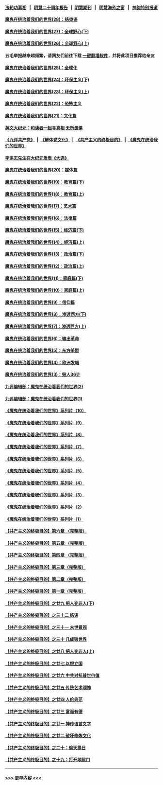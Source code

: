 #### [法轮功真相](https://github.com/gfw-breaker/truth/blob/master/README.md?t=0) &nbsp;&nbsp;|&nbsp;&nbsp; [明慧二十周年报告](https://github.com/gfw-breaker/mh-reports/blob/master/README.md?t=0) &nbsp;&nbsp;|&nbsp;&nbsp;[明慧期刊](https://github.com/gfw-breaker/mh-qikan) &nbsp;&nbsp;|&nbsp;&nbsp; [明慧海外之窗](https://github.com/gfw-breaker/mh-news/blob/master/README.md?t=0) &nbsp;&nbsp;|&nbsp;&nbsp; [神韵特别报道](https://github.com/gfw-breaker/mh-news/blob/master/shenyun.md?t=0)
#### [魔鬼在统治着我们的世界(28)：结束语](../pages/nsc422/n10936246.md?t=06201752) 
#### [魔鬼在统治着我们的世界(27)：全球野心(下)](../pages/nsc422/n10928319.md?t=06201752) 
#### [魔鬼在统治着我们的世界(26)：全球野心(上)](../pages/nsc422/n10900318.md?t=06201752) 
#### 五毛举报越来越频繁，请网友们前往下载 [一键翻墙软件](https://github.com/gfw-breaker/ssr-accounts)，并将此项目推荐给亲友
#### [魔鬼在统治着我们的世界(25)：全球化](../pages/nsc422/n10788205.md?t=06201752) 
#### [魔鬼在统治着我们的世界(24)：环保主义(下)](../pages/nsc422/n10695307.md?t=06201752) 
#### [魔鬼在统治着我们的世界(23)：环保主义(上)](../pages/nsc422/n10688613.md?t=06201752) 
#### [魔鬼在统治着我们的世界(22)：恐怖主义](../pages/nsc422/n10614727.md?t=06201752) 
#### [魔鬼在统治着我们的世界(21)：文化篇](../pages/nsc422/n10597706.md?t=06201752) 
#### [英文大纪元：和读者一起寻真相 无所畏惧](../pages/nsc422/n12542027.md?t=06201752) 
#### [《九评共产党》](https://github.com/begood0513/9ping.md/blob/master/README.md) &nbsp;|&nbsp; [《解体党文化》](../../../../jtdwh.md/blob/master/README.md)  &nbsp;|&nbsp; [《共产主义的终极目的》](../../../../gczydzjmd.md/blob/master/README.md) &nbsp;|&nbsp; [《魔鬼在统治我们的世界》](../../../../mgztzwmdsj.md/blob/master/README.md) 
#### [李洪志先生在大纪元发表《大选》](../pages/nsc422/n12534746.md?t=06201752) 
#### [魔鬼在统治着我们的世界(20)：媒体篇](../pages/nsc422/n10586579.md?t=06201752) 
#### [魔鬼在统治着我们的世界(19)：教育篇(下)](../pages/nsc422/n10564808.md?t=06201752) 
#### [魔鬼在统治着我们的世界(18)：教育篇(上)](../pages/nsc422/n10526970.md?t=06201752) 
#### [魔鬼在统治着我们的世界(17)：艺术篇](../pages/nsc422/n10499093.md?t=06201752) 
#### [魔鬼在统治着我们的世界(16)：法律篇](../pages/nsc422/n10485969.md?t=06201752) 
#### [魔鬼在统治着我们的世界(15)：经济篇(下)](../pages/nsc422/n10469975.md?t=06201752) 
#### [魔鬼在统治着我们的世界(14)：经济篇(上)](../pages/nsc422/n10457370.md?t=06201752) 
#### [魔鬼在统治着我们的世界(13)：政治篇(下)](../pages/nsc422/n10448270.md?t=06201752) 
#### [魔鬼在统治着我们的世界(12)：政治篇(上)](../pages/nsc422/n10444576.md?t=06201752) 
#### [魔鬼在统治着我们的世界(11)：家庭篇(下)](../pages/nsc422/n10440961.md?t=06201752) 
#### [魔鬼在统治着我们的世界(10)：家庭篇(上)](../pages/nsc422/n10435448.md?t=06201752) 
#### [魔鬼在统治着我们的世界(9)：信仰篇](../pages/nsc422/n10432159.md?t=06201752) 
#### [魔鬼在统治着我们的世界(8)：渗透西方(下)](../pages/nsc422/n10429603.md?t=06201752) 
#### [魔鬼在统治着我们的世界(7)：渗透西方(上)](../pages/nsc422/n10426013.md?t=06201752) 
#### [魔鬼在统治着我们的世界(6)：输出革命](../pages/nsc422/n10421536.md?t=06201752) 
#### [魔鬼在统治着我们的世界(5)：东方杀戮](../pages/nsc422/n10417707.md?t=06201752) 
#### [魔鬼在统治着我们的世界(4)：欧洲发端](../pages/nsc422/n10414890.md?t=06201752) 
#### [魔鬼在统治着我们的世界(3)：毁人36计](../pages/nsc422/n10411583.md?t=06201752) 
#### [九评编辑部：魔鬼在统治着我们的世界(2)](../pages/nsc422/n10410036.md?t=06201752) 
#### [九评编辑部：魔鬼在统治着我们的世界(1)](../pages/nsc422/n10406825.md?t=06201752) 
#### [《魔鬼在统治着我们的世界》系列片（10）](../pages/nsc422/n12292670.md?t=06201752) 
#### [《魔鬼在统治着我们的世界》系列片（9）](../pages/nsc422/n12290859.md?t=06201752) 
#### [《魔鬼在统治着我们的世界》系列片（8）](../pages/nsc422/n12287445.md?t=06201752) 
#### [《魔鬼在统治着我们的世界》系列片（7）](../pages/nsc422/n12283425.md?t=06201752) 
#### [《魔鬼在统治着我们的世界》系列片（6）](../pages/nsc422/n12282314.md?t=06201752) 
#### [《魔鬼在统治着我们的世界》系列片（5）](../pages/nsc422/n12281419.md?t=06201752) 
#### [《魔鬼在统治着我们的世界》系列片（4）](../pages/nsc422/n12274024.md?t=06201752) 
#### [《魔鬼在统治着我们的世界》系列片（3）](../pages/nsc422/n12271322.md?t=06201752) 
#### [《魔鬼在统治着我们的世界》系列片（2）](../pages/nsc422/n12269049.md?t=06201752) 
#### [《魔鬼在统治着我们的世界》系列片（1）](../pages/nsc422/n12267575.md?t=06201752) 
#### [【共产主义的终极目的】第六章 （完整版）](../pages/nsc422/n11428913.md?t=06201752) 
#### [【共产主义的终极目的】第五章 （完整版）](../pages/nsc422/n11428912.md?t=06201752) 
#### [【共产主义的终极目的】第四章 （完整版）](../pages/nsc422/n11428907.md?t=06201752) 
#### [【共产主义的终极目的】第三章（完整版）](../pages/nsc422/n11428848.md?t=06201752) 
#### [【共产主义的终极目的】第二章（完整版）](../pages/nsc422/n11428831.md?t=06201752) 
#### [【共产主义的终极目的】第一章（完整版）](../pages/nsc422/n11417651.md?t=06201752) 
#### [【共产主义的终极目的】之廿九 把人变非人(下)](../pages/nsc422/n11344140.md?t=06201752) 
#### [【共产主义的终极目的】之三十二 结语](../pages/nsc422/n11360535.md?t=06201752) 
#### [【共产主义的终极目的】之三十一 末世景观](../pages/nsc422/n11351129.md?t=06201752) 
#### [【共产主义的终极目的】之三十 几成狼世界](../pages/nsc422/n11348280.md?t=06201752) 
#### [【共产主义的终极目的】之廿八 把人变非人(上)](../pages/nsc422/n11340492.md?t=06201752) 
#### [【共产主义的终极目的】之廿七 以恨立国](../pages/nsc422/n11336944.md?t=06201752) 
#### [【共产主义的终极目的】之廿六 中共对抗普世价值](../pages/nsc422/n11324785.md?t=06201752) 
#### [【共产主义的终极目的】之廿五 传统艺术颂神](../pages/nsc422/n11296396.md?t=06201752) 
#### [【共产主义的终极目的】之廿四 人伦典范](../pages/nsc422/n11296397.md?t=06201752) 
#### [【共产主义的终极目的】之廿三 富而有德](../pages/nsc422/n11283598.md?t=06201752) 
#### [【共产主义的终极目的】之廿一 神传语言文字](../pages/nsc422/n11263265.md?t=06201752) 
#### [【共产主义的终极目的】之廿二 破坏修炼文化](../pages/nsc422/n11245728.md?t=06201752) 
#### [【共产主义的终极目的】之二十：偷天换日](../pages/nsc422/n11238846.md?t=06201752) 
#### [【共产主义的终极目的】之十九：打开地狱门](../pages/nsc422/n11206376.md?t=06201752) 

----
#### [ >>> 更早内容 <<< ](../indexes/nsc422-earlier.md)
